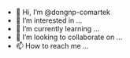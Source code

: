 - 👋 Hi, I’m @dongnp-comartek
- 👀 I’m interested in ...
- 🌱 I’m currently learning ...
- 💞️ I’m looking to collaborate on ...
- 📫 How to reach me ...

<!---
dongnp-comartek/dongnp-comartek is a ✨ special ✨ repository because its `README.md` (this file) appears on your GitHub profile.
You can click the Preview link to take a look at your changes.
--->
